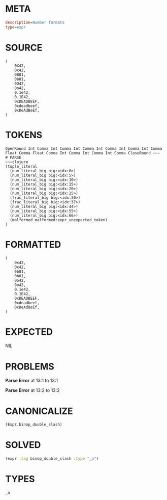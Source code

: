 # META
~~~ini
description=Number formats
type=expr
~~~
# SOURCE
~~~roc
(
    0X42,
    0x42,
    0B01,
    0b01,
    0O42,
    0o42,
    0.1e42,
    0.1E42,
    0xDEADBEEF,
    0xdeadbeef,
    0xDeAdBeEf,
)
~~~
# TOKENS
~~~text
OpenRound Int Comma Int Comma Int Comma Int Comma Int Comma Int Comma Float Comma Float Comma Int Comma Int Comma Int Comma CloseRound ~~~
# PARSE
~~~clojure
(tuple_literal
  (num_literal_big big:<idx:0>)
  (num_literal_big big:<idx:5>)
  (num_literal_big big:<idx:10>)
  (num_literal_big big:<idx:15>)
  (num_literal_big big:<idx:20>)
  (num_literal_big big:<idx:25>)
  (frac_literal_big big:<idx:30>)
  (frac_literal_big big:<idx:37>)
  (num_literal_big big:<idx:44>)
  (num_literal_big big:<idx:55>)
  (num_literal_big big:<idx:66>)
  (malformed malformed:expr_unexpected_token)
)
~~~
# FORMATTED
~~~roc
(
	0x42,
	0x42,
	0b01,
	0b01,
	0o42,
	0o42,
	0.1e42,
	0.1E42,
	0xDEADBEEF,
	0xdeadbeef,
	0xDeAdBeEf,
)
~~~
# EXPECTED
NIL
# PROBLEMS
**Parse Error**
at 13:1 to 13:1

**Parse Error**
at 13:2 to 13:2

# CANONICALIZE
~~~clojure
(Expr.binop_double_slash)
~~~
# SOLVED
~~~clojure
(expr :tag binop_double_slash :type "_a")
~~~
# TYPES
~~~roc
_a
~~~
